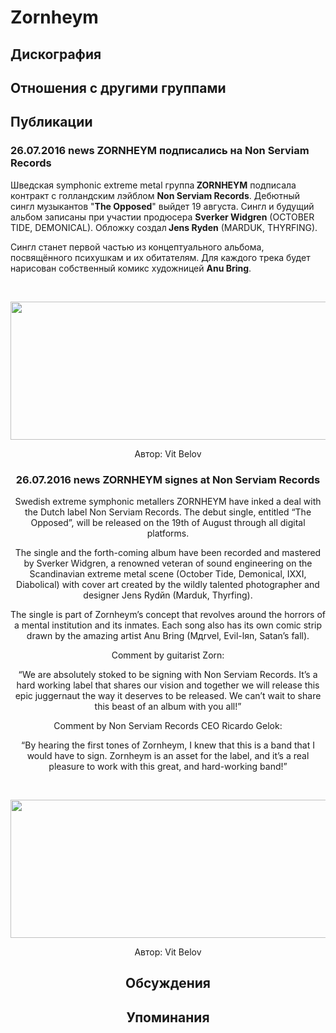# Zornheym



## Дискография


## Отношения с другими группами


## Публикации

### 26.07.2016 news ZORNHEYM подписались на Non Serviam Records

<p>Шведская symphonic extreme metal группа<strong> ZORNHEYM</strong> подписала контракт с голландским лэйблом <strong>Non Serviam Records</strong>. Дебютный сингл музыкантов "<strong>The Opposed</strong>" выйдет 19 августа. Сингл и будущий альбом записаны при участии продюсера <strong>Sverker Widgren</strong> (OCTOBER TIDE, DEMONICAL). Обложку создал<strong> Jens Ryden</strong> (MARDUK, THYRFING).</p><p>Сингл станет первой частью из концептуального альбома, посвящённого психушкам и их обитателям. Для каждого трека будет нарисован собственный комикс художницей <strong>Anu Bring</strong>.</p><p>&nbsp;<center><img width="600" height="221" src="/images/news_rus/2016.07/29673.jpg" border="0"></p>
Автор: Vit Belov

### 26.07.2016 news ZORNHEYM signes at Non Serviam Records

<p>Swedish extreme symphonic metallers ZORNHEYM have inked a deal with the Dutch label Non Serviam Records. The debut single, entitled “The Opposed”, will be released on the 19th of August through all digital platforms.</p><p>The single and the forth-coming album have been recorded and mastered by Sverker Widgren, a renowned veteran of sound engineering on the Scandinavian extreme metal scene (October Tide, Demonical, IXXI, Diabolical) with cover art created by the wildly talented photographer and designer Jens Rydйn (Marduk, Thyrfing).</p><p>The single is part of Zornheym’s concept that revolves around the horrors of a mental institution and its inmates. Each song also has its own comic strip drawn by the amazing artist Anu Bring (Mдrvel, Evil-lяn, Satan’s fall).</p><p>Comment by guitarist Zorn:</p><p>“We are absolutely stoked to be signing with Non Serviam Records. It’s a hard working label that shares our vision and together we will release this epic juggernaut the way it deserves to be released. We can’t wait to share this beast of an album with you all!”</p><p>Comment by Non Serviam Records CEO Ricardo Gelok:</p><p>“By hearing the first tones of Zornheym, I knew that this is a band that I would have to sign. Zornheym is an asset for the label, and it’s a real pleasure to work with this great, and hard-working band!”</p><p>&nbsp;<center><img width="600" height="221" src="/images/news_rus/2016.07/29673.jpg" border="0"><p></p></center>
Автор: Vit Belov


## Обсуждения


## Упоминания

